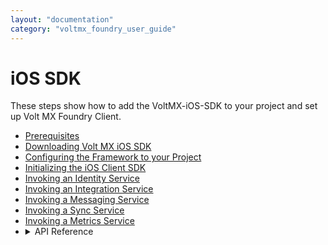 ```yaml
---
layout: "documentation"
category: "voltmx_foundry_user_guide"
---
```

                              

iOS SDK
=======

These steps show how to add the VoltMX-iOS-SDK to your project and set up Volt MX Foundry Client.

*   [Prerequisites](Prerequisites_iOS.html) 
*   [Downloading Volt MX iOS SDK](Download_VoltMX_SDK_iOS.html)
*   [](Initializing_SDK_iOS.html)[Configuring the Framework to your Project](Configure_Framework_iOS.html)
*   [Initializing the iOS Client SDK](Initializing_SDK_iOS.html)
*   [Invoking an Identity Service](Invoking_Identity_Service_iOS.html)
*   [Invoking an Integration Service](Invoking_Integration_Service_iOS.html)
*   [Invoking a Messaging Service](Invoking_Messaging_Service_iOS.html)
*   [Invoking a Sync Service](Invoking_Sync_Service_iOS.html)
*   [Invoking a Metrics Service](Invoking_Metrics_Service_iOS.html)
*   <details close markdown="block"><summary>API Reference</summary>
    To view the API Reference for Volt MX iOS, click <a href="http://docs.voltmx.com/8_x_PDFs/voltmxfoundry/voltmx_docsets/iOS/voltmx-sdk.doc/index.html" target="_blank">VoltMX iOS docset.</a>
    </details>
  
